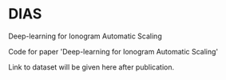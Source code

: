 # DIAS
Deep-learning for Ionogram Automatic Scaling

Code for paper 'Deep-learning for Ionogram Automatic Scaling'

Link to dataset will be given here after publication.
